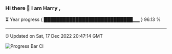 ### Hi there 👋 I am Harry , 

⏳ Year progress { ████████████████████████████▁▁ } 96.13 %

---

⏰ Updated on Sat, 17 Dec 2022 20:47:14 GMT

![Progress Bar CI](https://github.com/duykhang68/duykhang68/workflows/Progress%20Bar%20CI/badge.svg)
